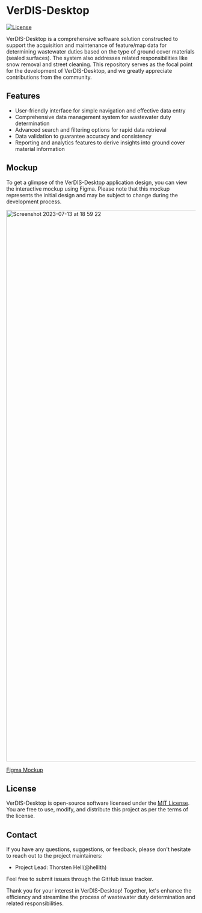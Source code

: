 # VerDIS-Desktop

[![License](https://img.shields.io/badge/license-MIT-blue.svg)](https://github.com/yourusername/verdis-desktop/blob/main/LICENSE)

VerDIS-Desktop is a comprehensive software solution constructed to support the acquisition and maintenance of feature/map data for determining wastewater duties based on the type of ground cover materials (sealed surfaces). The system also addresses related responsibilities like snow removal and street cleaning. This repository serves as the focal point for the development of VerDIS-Desktop, and we greatly appreciate contributions from the community.

## Features

- User-friendly interface for simple navigation and effective data entry
- Comprehensive data management system for wastewater duty determination
- Advanced search and filtering options for rapid data retrieval
- Data validation to guarantee accuracy and consistency
- Reporting and analytics features to derive insights into ground cover material information

## Mockup

To get a glimpse of the VerDIS-Desktop application design, you can view the interactive mockup using Figma. Please note that this mockup represents the initial design and may be subject to change during the development process.

<img width="1467" alt="Screenshot 2023-07-13 at 18 59 22" src="https://github.com/cismet/verdis-desktop/assets/837211/e893a2c4-d7b6-46c9-a623-66b207880fcd">

[Figma Mockup](<https://www.figma.com/file/xVgfmIIwNf7eCqxXYShkPb/VerDIS-(EN)?type=design&node-id=0%3A1&mode=design&t=Zcm419mwWDWeawfT-1>)

## License

VerDIS-Desktop is open-source software licensed under the [MIT License](https://github.com/cismet-dev/verdis-desktop/blob/main/LICENSE). You are free to use, modify, and distribute this project as per the terms of the license.

## Contact

If you have any questions, suggestions, or feedback, please don't hesitate to reach out to the project maintainers:

- Project Lead: Thorsten Hell(@helllth)

Feel free to submit issues through the GitHub issue tracker.

Thank you for your interest in VerDIS-Desktop! Together, let's enhance the efficiency and streamline the process of wastewater duty determination and related responsibilities.
